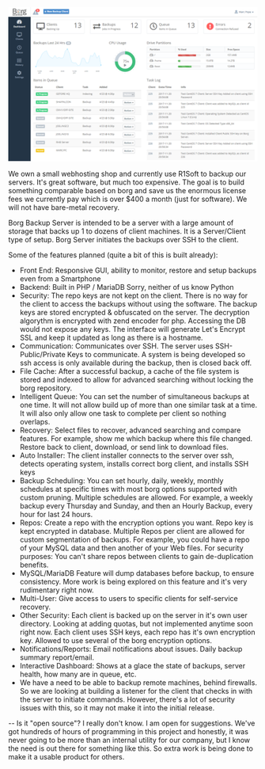 
![Borg_Backup_Server](https://raw.githubusercontent.com/Marekxbx/borgbackupserver/master/info/borg-backup-server.png)


We own a small webhosting shop and currently use R1Soft to backup our servers. It's great software, but much too expensive. The goal is to build something comparable based on borg and save us the enormous license fees we currently pay which is over $400 a month (just for software). We will not have bare-metal recovery.

Borg Backup Server is intended to be a server with a large amount of storage that backs up 1 to dozens of client machines. It is a Server/Client type of setup. Borg Server initiates the backups over SSH to the client.

Some of the features planned (quite a bit of this is built already):
- Front End: Responsive GUI, ability to monitor, restore and setup backups even from a Smartphone
- Backend: Built in PHP / MariaDB  Sorry, neither of us know Python
- Security: The repo keys are not kept on the client. There is no way for the client to access the backups without using the software. The backup keys are stored encrypted & obfuscated on the server. The decryption algorythm is encrypted with zend encoder for php. Accessing the DB would not expose any keys. The interface will generate Let's Encrypt SSL and keep it updated as long as there is a hostname.
- Communication: Communicates over SSH. The server uses SSH-Public/Private Keys to communicate. A system is being developed so ssh access is only available during the backup, then is closed back off.
- File Cache: After a successful backup, a cache of the file system is stored and indexed to allow for advanced searching without locking the borg repository.
- Intelligent Queue: You can set the number of simultaneous backups at one time. It will not allow build up of more than one similar task at a time. It will also only allow one task to complete per client so nothing overlaps.
-  Recovery: Select files to recover, advanced searching and compare features. For example, show me which backup where this file changed. Restore back to client, download, or send link to download files. 
- Auto Installer: The client installer connects to the server over ssh, detects operating system, installs correct borg client, and installs SSH keys
- Backup Scheduling: You can set hourly, daily, weekly, monthly schedules at specific times with most borg options supported with custom pruning. Multiple schedules are allowed. For example, a weekly backup every Thursday and Sunday, and then an Hourly Backup, every hour for last 24 hours.
- Repos: Create a repo with the encryption options you want. Repo key is kept encrypted in database. Multiple Repos per client are allowed for custom segmentation of backups. For example, you could have a repo of your MySQL data and then another of your Web files. For security purposes: You can't share repos between clients to gain de-duplication benefits.
- MySQL/MariaDB Feature will dump databases before backup, to ensure consistency. More work is being explored on this feature and it's very rudimentary right now.
- Multi-User: Give access to users to specific clients for self-service recovery. 
- Other Security: Each client is backed up on the server in it's own user directory. Looking at adding quotas, but not implemented anytime soon right now. Each client uses SSH keys, each repo has it's own encryption key. Allowed to use several of the borg encryption options.
- Notifications/Reports: Email notifications about issues. Daily backup summary report/email.
- Interactive Dashboard: Shows at a glace the state of backups, server health, how many are in queue, etc. 
- We have a need to be able to backup remote machines, behind firewalls. So we are looking at building a listener for the client that checks in with the server to initiate commands. However, there's a lot of security issues with this, so it may not make it into the initial release.

--
Is it "open source"? I really don't know. I am open for suggestions.  We've got hundreds of hours of programming in this project and honestly, it was never going to be more than an internal utility for our company, but I know the need is out there for something like this. So extra work is being done to make it a usable product for others.



